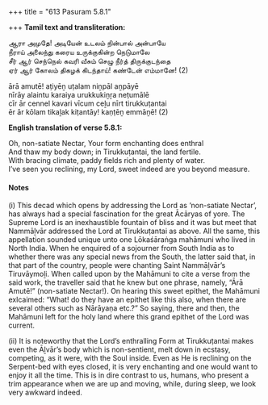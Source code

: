 +++
title = "613 Pasuram 5.8.1"

+++
**Tamil text and transliteration:**

ஆரா அமுதே! அடியேன் உடலம் நின்பால் அன்பாயே  
நீராய் அலைந்து கரைய உருக்குகின்ற நெடுமாலே  
சீர் ஆர் செந்நெல் கவரி வீசும் செழு நீர்த் திருக்குடந்தை  
ஏர் ஆர் கோலம் திகழக் கிடந்தாய்! கண்டேன் எம்மானே! (2)

ārā amutē! aṭiyēṉ uṭalam niṉpāl aṉpāyē  
nīrāy alaintu karaiya urukkukiṉṟa neṭumālē  
cīr ār cennel kavari vīcum ceḻu nīrt tirukkuṭantai  
ēr ār kōlam tikaḻak kiṭantāy! kaṇṭēṉ emmāṉē! (2)

**English translation of verse 5.8.1:**

Oh, non-satiate Nectar, Your form enchanting does enthral  
And thaw my body down; in Tirukkuṭantai, the land fertile.  
With bracing climate, paddy fields rich and plenty of water.  
I’ve seen you reclining, my Lord, sweet indeed are you beyond measure.

#### Notes

\(i\) This decad which opens by addressing the Lord as ‘non-satiate Nectar’, has always had a special fascination for the great Ācāryas of yore. The Supreme Lord is an inexhaustible fountain of bliss and it was but meet that Nammāḻvār addressed the Lord at Tirukkuṭantai as above. All the same, this appellation sounded unique unto one Lōkaśāraṅga mahāmuni who lived in North India. When he enquired of a sojourner from South India as to whether there was any special news from the South, the latter said that, in that part of the country, people were chanting Saint Nammāḻvār’s Tiruvāymoḻi. When called upon by the Mahāmuni to cite a verse from the said work, the traveller said that he knew but one phrase, namely, “Ārā Amutē!” (non-satiate Nectar!). On hearing this sweet epithet, the Mahāmuni exlcaimed: “What! do they have an epithet like this also, when there are several others such as Nārāyaṇa etc.?” So saying, there and then, the Mahāmuni left for the holy land where this grand epithet of the Lord was current.

\(ii\) It is noteworthy that the Lord’s enthralling Form at Tirukkuṭantai makes even the Āḻvār’s body which is non-sentient, melt down in ecstasy, competing, as it were, with the Soul inside. Even as He is reclining on the Serpent-bed with eyes closed, it is very enchanting and one would want to enjoy it all the time. This is in dire contrast to us, humans, who present a trim appearance when we are up and moving, while, during sleep, we look very awkward indeed.


